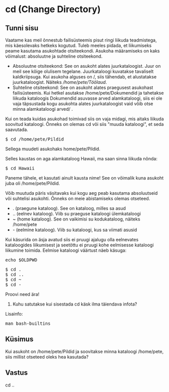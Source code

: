 # cd (Change Directory)

## Tunni sisu

Vaatame kas meil õnnestub failisüsteemis pisut ringi liikuda teadmistega, mis käesolevaks hetkeks kogutud. Tuleb meeles pidada, et liikumiseks peame kasutama asukohtade otsiteekondi. Asukoha määramiseks on kaks võimalust: absoluutne ja suhteline otsiteekond.

<ul>
<li>Absoluutne otsiteekond: See on asukoht alates juurkataloogist. Juur on meil see kõige olulisem tegelane. Juurkataloogi kuvatakse tavaliselt kaldkriipsuga. Kui asukoha alguses on /, siis tähendab, et alustatakse juurkataloogist. Näiteks <i>/home/pete/Töölaud</i>.</li>

<li>Suhteline otsiteekond: See on asukoht alates praegusest asukohast failisüsteemis. Kui hetkel asutakse /home/pete/Dokumendid ja tahetakse liikuda kataloogis Dokumendid asuvasse arved alamkataloogi, siis ei ole vaja täpsustada kogu asukohta alates juurkataloogist vaid võib otse minna alamkataloogi arved/ .</li>
</ul>

Kui on teada kuidas asukohad toimivad siis on vaja midagi, mis aitaks liikuda soovitud kataloogi. Õnneks on olemas cd või siis "muuda kataloogi", et seda saavutada.

<pre>$ cd /home/pete/Pildid</pre>

Sellega muudeti asukohaks home/pete/Pildid.

Selles kaustas on aga alamkataloog Hawaii, ma saan sinna liikuda nõnda:

<pre>$ cd Hawaii</pre>

Paneme tähele, et kasutati ainult kausta nime! See on võimalik kuna asukoht juba oli /home/pete/Pildid.

Võib muutuda päris väsitavaks kui kogu aeg peab kasutama absoluutseid või suhtelisi asukohti. Õnneks on meie abistamiseks olemas otseteed.

<ul>
<li>. (praegune kataloog). See on kataloog, milles sa asud</li>
<li>.. (eelnev kataloog). Viib su praeguse kataloogi ülemkataloogi</li>
<li>~ (home kataloog). See on vaikimisi su kodukataloog, näiteks /home/pete</li>
<li>- (eelmine kataloog). Viib su kataloogi, kus sa viimati asusid</li>
</ul>

Kui käsurida on äsja avatud siis ei pruugi ajalugu olla eelnevates kataloogides liikumisest ja seetõttu ei pruugi kohe eelmisesse kataloogi liikumine toimida. Eelmise kataloogi väärtust näeb käsuga:
<pre>
echo $OLDPWD
</pre>

<pre>$ cd .
$ cd ..
$ cd ~
$ cd -
</pre>
Proovi need ära!

<ol>
<li>Kuhu satutakse kui sisestada cd käsk ilma täiendava infota?</li>
</ol>

Lisainfo:<br />
<pre>
man bash-builtins
</pre>

## Küsimus

Kui asukoht on /home/pete/Pildid ja soovitakse minna kataloogi /home/pete, siis millist otseteed oleks hea kasutada?

## Vastus

cd ..
